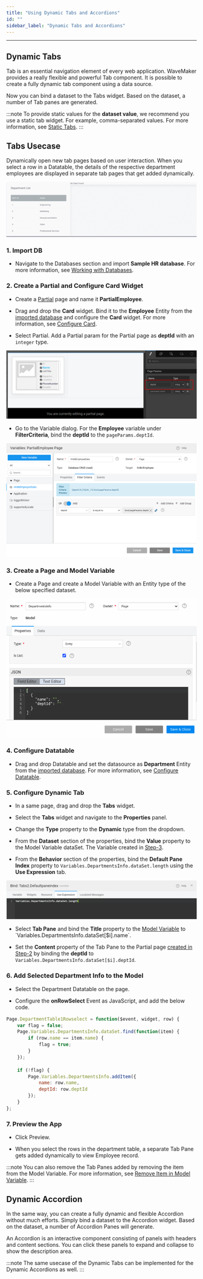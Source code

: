 ```yaml
---
title: "Using Dynamic Tabs and Accordions"
id: ""
sidebar_label: "Dynamic Tabs and Accordions"
---
```

---

## Dynamic Tabs

Tab is an essential navigation element of every web application. WaveMaker provides a really flexible and powerful Tab component. It is possible to create a fully dynamic tab component using a data source.

Now you can bind a dataset to the Tabs widget. Based on the dataset, a number of Tab panes are generated.

:::note
To provide static values for the **dataset value**, we recommend you use a static tab widget. For example, comma-separated values. For more information, see [Static Tabs](/learn/app-development/widgets/container/tabs).
:::

## Tabs Usecase

Dynamically open new tab pages based on user interaction. When you select a row in a Datatable, the details of the respective department employees are displayed in separate tab pages that get added dynamically.

[![tabs preview](/learn/assets/dynamicwidgets/tabspreview.gif)](/learn/assets/dynamicwidgets/tabspreview.gif)

### 1. Import DB

- Navigate to the Databases section and import **Sample HR database**. For more information, see [Working with Databases](/learn/app-development/services/database-services/working-with-databases/).

### 2. Create a Partial and Configure Card Widget

- Create a [Partial](/learn/app-development/ui-design/page-concepts/partial-pages) page and name it **PartialEmployee**.

- Drag and drop the **Card** widget. Bind it to the **Employee** Entity from the [imported database](/learn/how-tos/dynamic-tabs-accordions#1-import-db) and configure the **Card** widget. For more information, see [Configure Card](/learn/app-development/widgets/datalive/cards/card-basic-usage).

- Select Partial. Add a Partial param for the Partial page as **deptId** with an `integer` type.

[![partial page](/learn/assets/dynamicwidgets/partialpage.png)](/learn/assets/dynamicwidgets/partialpage.png)

- Go to the Variable dialog. For the **Employee** variable under **FilterCriteria**, bind the **deptId** to the `pageParams.deptId`.

[![partial bind](/learn/assets/partialbind.png)](/learn/assets/partialbind.png)

### 3. Create a Page and Model Variable

- Create a Page and create a Model Variable with an Entity type of the below specified dataset.

[![model variable](/learn/assets/dynamicwidgets/modelvar.png)](/learn/assets/dynamicwidgets/modelvar.png)

### 4. Configure Datatable

- Drag and drop Datatable and set the datasource as **Department** Entity from the [imported database](/learn/how-tos/dynamic-tabs-accordions#1-import-db). For more information, see [Configure Datatable](/learn/app-development/widgets/datalive/datatable/data-table-basic-usage).

### 5. Configure Dynamic Tab

- In a same page, drag and drop the **Tabs** widget.

- Select the **Tabs** widget and navigate to the **Properties** panel.

- Change the **Type** property to the **Dynamic** type from the dropdown.

- From the **Dataset** section of the properties, bind the **Value** property to the Model Variable dataSet. The Variable created in [Step-3](/learn/how-tos/dynamic-tabs-accordions#3-create-a-page-and-model-variable).

- From the **Behavior** section of the properties, bind the **Default Pane Index** property to `Variables.DepartmentsInfo.dataSet.length` using the **Use Expression** tab.

[![model variable](/learn/assets/use-expression-length.png)](/learn/assets/use-expression-length.png)

- Select **Tab Pane** and bind the **Title** property to the [Model Variable](Variables.DepartmentsInfo.dataSet[$i].name) to `Variables.DepartmentsInfo.dataSet[$i].name`.

- Set the **Content** property of the Tab Pane to the Partial page [created in Step-2](/learn/how-tos/dynamic-tabs-accordions#2-create-a-partial-and-configure-card-widget) by binding the **deptId** to `Variables.DepartmentsInfo.dataSet[$i].deptId`.

### 6. Add Selected Department Info to the Model

- Select the Department Datatable on the page.

- Configure the **onRowSelect** Event as JavaScript, and add the below code.

```js
Page.DepartmentTable1Rowselect = function($event, widget, row) {
    var flag = false;
    Page.Variables.DepartmentsInfo.dataSet.find(function(item) {
        if (row.name == item.name) {
            flag = true;
        }
    });

    if (!flag) {
        Page.Variables.DepartmentsInfo.addItem({
            name: row.name,
            deptId: row.deptId
        });
    }
};
```

### 7. Preview the App

- Click Preview.

- When you select the rows in the department table, a separate Tab Pane gets added dynamically to view Employee record.

:::note
You can also remove the Tab Panes added by removing the item from the Model Variable. For more information, see [Remove Item in Model Variable](/learn/app-development/variables/model-variable#removeitemindex).
:::

## Dynamic Accordion

In the same way, you can create a fully dynamic and flexible Accordion without much efforts. Simply bind a dataset to the Accordion widget. Based on the dataset, a number of Accordion Panes will generate.

An Accordion is an interactive component consisting of panels with headers and content sections. You can click these panels to expand and collapse to show the description area. 

:::note
The same usecase of the Dynamic Tabs can be implemented for the Dynamic Accordions as well.
:::

